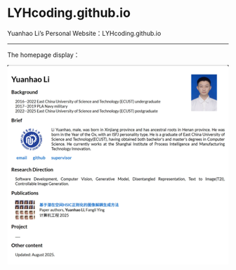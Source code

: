 # LYHcoding.github.io
Yuanhao Li’s Personal Website：LYHcoding.github.io

---

The homepage display：

![Homepage](index_files/main-pages.jpg)
